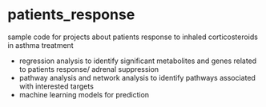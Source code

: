 # patients_response
sample code for projects about patients response to inhaled corticosteroids in asthma treatment 
- regression analysis to identify significant metabolites and genes related to patients response/ adrenal suppression
- pathway analysis and network analysis to identify pathways associated with interested targets
- machine learning models for prediction 
